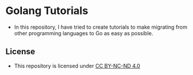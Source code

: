 # Golang Tutorials

-   In this repository, I have tried to create tutorials to make migrating from other programming languages to Go as easy as possible.

## License

-   This repository is licensed under [CC BY-NC-ND 4.0](https://github.com/bezmoradi/tutorials/blob/master/LICENSE)
